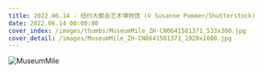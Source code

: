 ```yaml
---
title: 2022.06.14 - 纽约大都会艺术博物馆 (© Susanne Pommer/Shutterstock)
date: 2022.06.14 00:00:00
cover_index: /images/thumbs/MuseumMile_ZH-CN0641581371_533x300.jpg
cover_detail: /images/MuseumMile_ZH-CN0641581371_1920x1080.jpg
---
```


![MuseumMile](/images/MuseumMile_ZH-CN0641581371_1920x1080.jpg)
